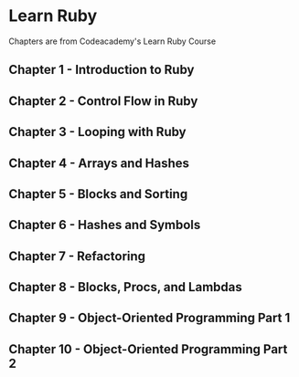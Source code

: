 # Learn Ruby
Chapters are from Codeacademy's Learn Ruby Course

## Chapter 1 - Introduction to Ruby

## Chapter 2 - Control Flow in Ruby

## Chapter 3 - Looping with Ruby

## Chapter 4 - Arrays and Hashes

## Chapter 5 - Blocks and Sorting

## Chapter 6 - Hashes and Symbols

## Chapter 7 - Refactoring

## Chapter 8 - Blocks, Procs, and Lambdas

## Chapter 9 - Object-Oriented Programming Part 1

## Chapter 10 - Object-Oriented Programming Part 2